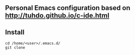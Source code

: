 Personal Emacs configuration based on http://tuhdo.github.io/c-ide.html
---
Install 
--------
```
cd /home/<user>/.emacs.d/ 
git clone 
```
